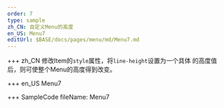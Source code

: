 ```yaml
--- 
order: 7
type: sample
zh_CN: 自定义Menu的高度
en_US: Menu7
editUrl: $BASE/docs/pages/menu/md/Menu7.md
---
```


+++ zh_CN
修改Item的<Code>style</Code>属性，将<Code>line-height</Code>设置为一个具体
的高度值后，则可使整个Menu的高度得到改变。

+++ en_US
Menu7

+++ SampleCode
fileName: Menu7

